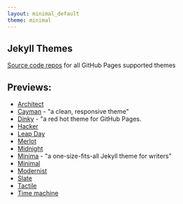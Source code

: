 ```yaml
---
layout: minimal_default
theme: minimal
---
```


## Jekyll Themes 
[Source code repos](https://pages.github.com/themes/) for all GitHub Pages supported themes

## Previews:
- [Architect](https://pages-themes.github.io/architect/)
- [Cayman](https://pages-themes.github.io/cayman/) - "a clean, responsive theme"
- [Dinky](https://pages-themes.github.io/dinky/) - "a red hot theme for GitHub Pages.
- [Hacker](https://pages-themes.github.io/hacker/)
- [Leap Day](https://pages-themes.github.io/leap-day/)
- [Merlot](https://pages-themes.github.io/merlot/)
- [Midnight](https://pages-themes.github.io/midnight/)
- [Minima](https://jekyll.github.io/minima/) - "a one-size-fits-all Jekyll theme for writers"
- [Minimal](https://pages-themes.github.io/minimal/)
- [Modernist](https://pages-themes.github.io/modernist/)
- [Slate](https://pages-themes.github.io/slate/)
- [Tactile](https://pages-themes.github.io/tactile/)
- [Time machine](https://pages-themes.github.io/time-machine/)
